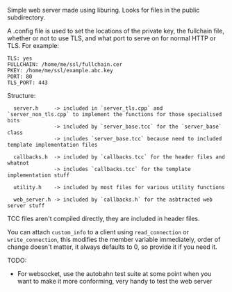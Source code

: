 Simple web server made using liburing.
Looks for files in the public subdirectory.

A .config file is used to set the locations of the private key, the fullchain file, whether or not to use TLS, and what port to serve on for normal HTTP or TLS.
For example:
```
TLS: yes
FULLCHAIN: /home/me/ssl/fullchain.cer
PKEY: /home/me/ssl/example.abc.key
PORT: 80
TLS_PORT: 443
```

Structure:
```
  server.h     -> included in `server_tls.cpp` and `server_non_tls.cpp` to implement the functions for those specialised bits
               -> included by `server_base.tcc` for the `server_base` class
               -> includes `server_base.tcc` because need to included template implementation files

  callbacks.h  -> included by `callbacks.tcc` for the header files and whatnot
               -> includes `callbacks.tcc` for the template implementation stuff

  utility.h    -> included by most files for various utility functions

  web_server.h -> included by `callbacks.h` for the asbtracted web server stuff
```

TCC files aren't compiled directly, they are included in header files.

You can attach `custom_info` to a client using `read_connection` or `write_connection`, this modifies the member variable immediately, order of change doesn't matter, it always defaults to 0, so provide it if you need it.

TODO:
 - For websocket, use the autobahn test suite at some point when you want to make it more conforming, very handy to test the web server